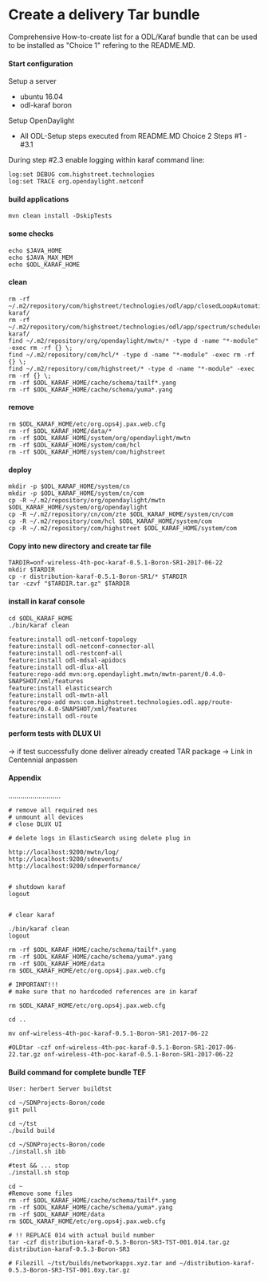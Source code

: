 # Create a delivery Tar bundle

Comprehensive How-to-create list for a ODL/Karaf bundle that can be used to be installed as "Choice 1" refering to the README.MD.

#### Start configuration

Setup a server
  - ubuntu 16.04
  - odl-karaf boron

Setup OpenDaylight
  - All ODL-Setup steps executed from README.MD Choice 2 Steps #1 - #3.1

During step #2.3 enable logging within karaf command line:

    log:set DEBUG com.highstreet.technologies
    log:set TRACE org.opendaylight.netconf


#### build applications

    mvn clean install -DskipTests

#### some checks

    echo $JAVA_HOME
    echo $JAVA_MAX_MEM
    echo $ODL_KARAF_HOME


#### clean

    rm -rf ~/.m2/repository/com/highstreet/technologies/odl/app/closedLoopAutomation-karaf/
    rm -rf ~/.m2/repository/com/highstreet/technologies/odl/app/spectrum/scheduler-karaf/
    find ~/.m2/repository/org/opendaylight/mwtn/* -type d -name "*-module" -exec rm -rf {} \;
    find ~/.m2/repository/com/hcl/* -type d -name "*-module" -exec rm -rf {} \;
    find ~/.m2/repository/com/highstreet/* -type d -name "*-module" -exec rm -rf {} \;
    rm -rf $ODL_KARAF_HOME/cache/schema/tailf*.yang
    rm -rf $ODL_KARAF_HOME/cache/schema/yuma*.yang

#### remove

    rm $ODL_KARAF_HOME/etc/org.ops4j.pax.web.cfg
    rm -rf $ODL_KARAF_HOME/data/*
    rm -rf $ODL_KARAF_HOME/system/org/opendaylight/mwtn
    rm -rf $ODL_KARAF_HOME/system/com/hcl
    rm -rf $ODL_KARAF_HOME/system/com/highstreet

#### deploy

    mkdir -p $ODL_KARAF_HOME/system/cn
    mkdir -p $ODL_KARAF_HOME/system/cn/com
    cp -R ~/.m2/repository/org/opendaylight/mwtn $ODL_KARAF_HOME/system/org/opendaylight
    cp -R ~/.m2/repository/cn/com/zte $ODL_KARAF_HOME/system/cn/com
    cp -R ~/.m2/repository/com/hcl $ODL_KARAF_HOME/system/com
    cp -R ~/.m2/repository/com/highstreet $ODL_KARAF_HOME/system/com

#### Copy into new directory and create tar file

    TARDIR=onf-wireless-4th-poc-karaf-0.5.1-Boron-SR1-2017-06-22
    mkdir $TARDIR
    cp -r distribution-karaf-0.5.1-Boron-SR1/* $TARDIR
    tar -czvf "$TARDIR.tar.gz" $TARDIR


#### install in karaf console

    cd $ODL_KARAF_HOME
    ./bin/karaf clean

    feature:install odl-netconf-topology
    feature:install odl-netconf-connector-all
    feature:install odl-restconf-all
    feature:install odl-mdsal-apidocs
    feature:install odl-dlux-all
    feature:repo-add mvn:org.opendaylight.mwtn/mwtn-parent/0.4.0-SNAPSHOT/xml/features
    feature:install elasticsearch
    feature:install odl-mwtn-all
    feature:repo-add mvn:com.highstreet.technologies.odl.app/route-features/0.4.0-SNAPSHOT/xml/features
    feature:install odl-route

#### perform tests with DLUX UI

-> if test successfully done deliver already created TAR package
-> Link in Centennial anpassen

#### Appendix
..........................

    # remove all required nes
    # unmount all devices
    # close DLUX UI

    # delete logs in ElasticSearch using delete plug in

    http://localhost:9200/mwtn/log/
    http://localhost:9200/sdnevents/
    http://localhost:9200/sdnperformance/


    # shutdown karaf
    logout


    # clear karaf

    ./bin/karaf clean
    logout
    
    rm -rf $ODL_KARAF_HOME/cache/schema/tailf*.yang
    rm -rf $ODL_KARAF_HOME/cache/schema/yuma*.yang
    rm -rf $ODL_KARAF_HOME/data
    rm $ODL_KARAF_HOME/etc/org.ops4j.pax.web.cfg
    
    # IMPORTANT!!!
    # make sure that no hardcoded references are in karaf

    rm $ODL_KARAF_HOME/etc/org.ops4j.pax.web.cfg

    cd ..

    mv onf-wireless-4th-poc-karaf-0.5.1-Boron-SR1-2017-06-22

    #OLDtar -czf onf-wireless-4th-poc-karaf-0.5.1-Boron-SR1-2017-06-22.tar.gz onf-wireless-4th-poc-karaf-0.5.1-Boron-SR1-2017-06-22
    
#### Build command for complete bundle TEF

    User: herbert Server buildtst
    
    cd ~/SDNProjects-Boron/code
    git pull

    cd ~/tst
    ./build build
    
    cd ~/SDNProjects-Boron/code
    ./install.sh ibb
    
    #test && ... stop
    ./install.sh stop
    
    cd ~
    #Remove some files 
    rm -rf $ODL_KARAF_HOME/cache/schema/tailf*.yang
    rm -rf $ODL_KARAF_HOME/cache/schema/yuma*.yang
    rm -rf $ODL_KARAF_HOME/data
    rm $ODL_KARAF_HOME/etc/org.ops4j.pax.web.cfg

    # !! REPLACE 014 with actual build number
    tar -czf distribution-karaf-0.5.3-Boron-SR3-TST-001.014.tar.gz distribution-karaf-0.5.3-Boron-SR3
    
    # Filezill ~/tst/builds/networkapps.xyz.tar and ~/distribution-karaf-0.5.3-Boron-SR3-TST-001.0xy.tar.gz
